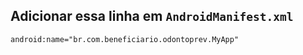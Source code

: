 ## Adicionar essa linha em ```AndroidManifest.xml```
```android:name="br.com.beneficiario.odontoprev.MyApp" ```